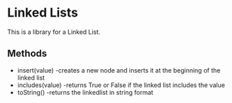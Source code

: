# Linked Lists

This is a library for a Linked List.  

## Methods
* insert(value) -creates a new node and inserts it at the beginning of the linked list
* includes(value) -returns True or False if the linked list includes the value
* toString() -returns the linkedlist in string format